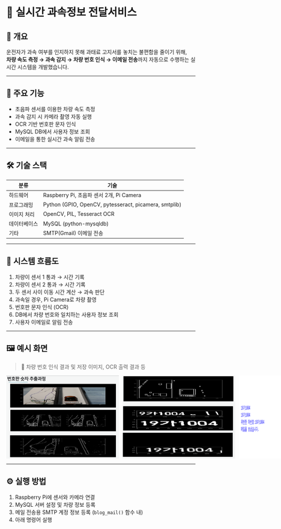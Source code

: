 # 🚗 실시간 과속정보 전달서비스

## 📌 개요

운전자가 과속 여부를 인지하지 못해 과태료 고지서를 놓치는 불편함을 줄이기 위해,  
**차량 속도 측정 → 과속 감지 → 차량 번호 인식 → 이메일 전송**까지 자동으로 수행하는 실시간 시스템을 개발했습니다.

---

## 🎯 주요 기능

- 초음파 센서를 이용한 차량 속도 측정
- 과속 감지 시 카메라 촬영 자동 실행
- OCR 기반 번호판 문자 인식
- MySQL DB에서 사용자 정보 조회
- 이메일을 통한 실시간 과속 알림 전송

---

## 🛠 기술 스택

| 분류 | 기술 |
|------|------|
| 하드웨어 | Raspberry Pi, 초음파 센서 2개, Pi Camera |
| 프로그래밍 | Python (GPIO, OpenCV, pytesseract, picamera, smtplib) |
| 이미지 처리 | OpenCV, PIL, Tesseract OCR |
| 데이터베이스 | MySQL (python-mysqldb) |
| 기타 | SMTP(Gmail) 이메일 전송 |

---

## 🔁 시스템 흐름도

1. 차량이 센서 1 통과 → 시간 기록
2. 차량이 센서 2 통과 → 시간 기록
3. 두 센서 사이 이동 시간 계산 → 과속 판단
4. 과속일 경우, Pi Camera로 차량 촬영
5. 번호판 문자 인식 (OCR)
6. DB에서 차량 번호와 일치하는 사용자 정보 조회
7. 사용자 이메일로 알림 전송

---

## 🖼 예시 화면

> 📸 차량 번호 인식 결과 및 저장 이미지, OCR 출력 결과 등
<div style="display: flex;">
    <img src="추출과정1.PNG" alt="번호판 추출과정1" style="width: 300px; margin-right: 10px;">
    <img src="추출과정2.PNG" alt="번호판 추출과정2" style="width: 300px; margin-right: 10px;">
    <img src="결과.PNG" alt="이메일 전송화면" style="width: 300px;">
</div>

---

## ⚙️ 실행 방법

1. Raspberry Pi에 센서와 카메라 연결
2. MySQL 서버 설정 및 차량 정보 등록
3. 메일 전송용 SMTP 계정 정보 등록 (`blog_mail()` 함수 내)
4. 아래 명령어 실행
